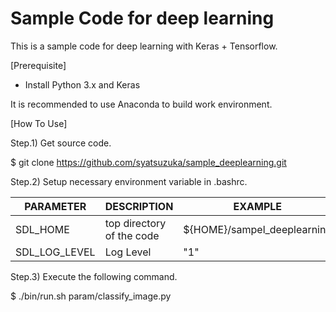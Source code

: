 # Sample Code for deep learning

This is a sample code for deep learning with Keras + Tensorflow.

[Prerequisite]

* Install Python 3.x and Keras

It is recommended to use Anaconda to build work environment.


[How To Use]

Step.1) Get source code.

 $ git clone https://github.com/syatsuzuka/sample_deeplearning.git

Step.2) Setup necessary environment variable in .bashrc.

PARAMETER|DESCRIPTION|EXAMPLE
---------|-----------|-------
SDL_HOME|top directory of the code|${HOME}/sampel_deeplearning
SDL_LOG_LEVEL|Log Level|"1"


Step.3) Execute the following command.

 $ ./bin/run.sh param/classify_image.py

